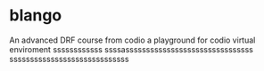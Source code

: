# blango
An advanced DRF course from codio a playground for codio virtual enviroment
ssssssssssss
ssssasssssssssssssssssssssssssssssss
sssssssssssssssssssssssssssss